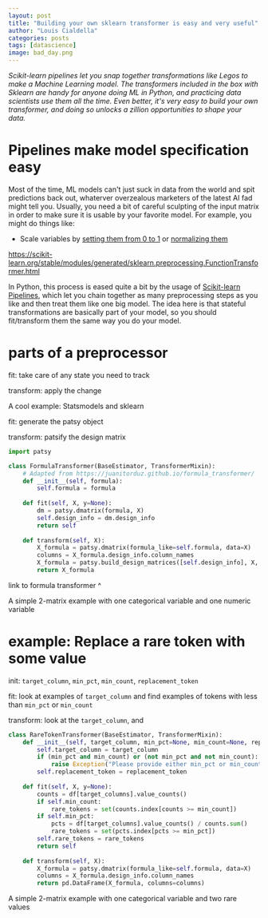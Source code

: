 ```yaml
---
layout: post
title: "Building your own sklearn transformer is easy and very useful"
author: "Louis Cialdella"
categories: posts
tags: [datascience]
image: bad_day.png
---
```


_Scikit-learn pipelines let you snap together transformations like Legos to make a Machine Learning model. The transformers included in the box with Sklearn are handy for anyone doing ML in Python, and practicing data scientists use them all the time. Even better, it's very easy to build your own transformer, and doing so unlocks a zillion opportunities to shape your data._

# Pipelines make model specification easy

Most of the time, ML models can't just suck in data from the world and spit predictions back out, whaterver overzealous marketers of the latest AI fad might tell you. Usually, you need a bit of careful sculpting of the input matrix in order to make sure it is usable by your favorite model. For example, you might do things like:

* Scale variables by [setting them from 0 to 1](https://scikit-learn.org/stable/modules/generated/sklearn.preprocessing.MinMaxScaler.html#sklearn.preprocessing.MinMaxScaler) or [normalizing them](https://scikit-learn.org/stable/modules/generated/sklearn.preprocessing.Normalizer.html#sklearn.preprocessing.Normalizer)

https://scikit-learn.org/stable/modules/generated/sklearn.preprocessing.FunctionTransformer.html

In Python, this process is eased quite a bit by the usage of [Scikit-learn Pipelines](https://scikit-learn.org/stable/modules/generated/sklearn.pipeline.Pipeline.html), which let you chain together as many preprocessing steps as you like and then treat them like one big model. The idea here is that stateful transformations are basically part of your model, so you should fit/transform them the same way you do your model.



# parts of a preprocessor

fit: take care of any state you need to track

transform: apply the change

A cool example: Statsmodels and sklearn

fit: generate the patsy object

transform: patsify the design matrix

```python
import patsy

class FormulaTransformer(BaseEstimator, TransformerMixin):
    # Adapted from https://juanitorduz.github.io/formula_transformer/
    def __init__(self, formula):
        self.formula = formula
    
    def fit(self, X, y=None):
        dm = patsy.dmatrix(formula, X)
        self.design_info = dm.design_info
        return self
    
    def transform(self, X):
        X_formula = patsy.dmatrix(formula_like=self.formula, data=X)
        columns = X_formula.design_info.column_names
        X_formula = patsy.build_design_matrices([self.design_info], X, return_type='dataframe')
        return X_formula
```

link to formula transformer ^

A simple 2-matrix example with one categorical variable and one numeric variable

# example: Replace a rare token with some value

init: `target_column`, `min_pct`, `min_count`, `replacement_token`

fit: look at examples of `target_column` and find examples of tokens with less than `min_pct` or `min_count`

transform: look at the `target_column`, and 

```python
class RareTokenTransformer(BaseEstimator, TransformerMixin):
    def __init__(self, target_column, min_pct=None, min_count=None, replacement_token='__RARE__'):
        self.target_column = target_column
        if (min_pct and min_count) or (not min_pct and not min_count):
            raise Exception("Please provide either min_pct or min_count, not both")
        self.replacement_token = replacement_token
    
    def fit(self, X, y=None):
        counts = df[target_columns].value_counts()
        if self.min_count:
            rare_tokens = set(counts.index[counts >= min_count])
        if self.min_pct:
            pcts = df[target_columns].value_counts() / counts.sum()
            rare_tokens = set(pcts.index[pcts >= min_pct])
        self.rare_tokens = rare_tokens
        return self
    
    def transform(self, X):
        X_formula = patsy.dmatrix(formula_like=self.formula, data=X)
        columns = X_formula.design_info.column_names
        return pd.DataFrame(X_formula, columns=columns)

```

A simple 2-matrix example with one categorical variable and two rare values
